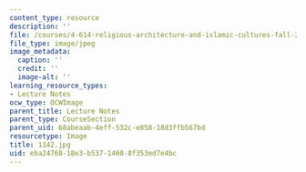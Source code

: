 ```yaml
---
content_type: resource
description: ''
file: /courses/4-614-religious-architecture-and-islamic-cultures-fall-2002/eba2476818e3b53714608f353ed7e4bc_1142.jpg
file_type: image/jpeg
image_metadata:
  caption: ''
  credit: ''
  image-alt: ''
learning_resource_types:
- Lecture Notes
ocw_type: OCWImage
parent_title: Lecture Notes
parent_type: CourseSection
parent_uid: 68abeaab-4eff-532c-e858-18d3ffb567bd
resourcetype: Image
title: 1142.jpg
uid: eba24768-18e3-b537-1460-8f353ed7e4bc
---
```

